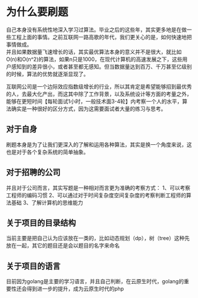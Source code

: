 # 为什么要刷题
自己本身没有系统性地深入学习过算法。毕业之后的这些年，其实更多地是在做一些工程上面的事情。之前互联网一路高歌的年代，我们更关心的是，如何快速地把事情做成。  
并且如果数据量飞速增长的话，其实最优算法本身的意义并不是很大，就比如O(n)和O(n^2)的算法，如果n只是1000，在现代计算机的高速发展之下，这些用户感知到的差异很小，或者甚至都无感知。但当数据量达到百万、千万甚至亿级别的时候，算法的优势就逐渐显现了。

互联网公司是一个边际效应指数级增长的行业，所以其肯定是希望能够招到最优秀的人，去最大化产出，而这其中除了工作背景，以及系统设计等方面的考量之外，能够在更短时间【每轮面试1小时，一般技术面3-4轮】内考察一个人的水平，算法确实是一种很好的区分方式，因为这需要面试者大量的练习与思考。

## 对于自身
刷题本身是为了让我们更深入的了解和运用各种算法，其实是换一个角度来说，这也是对于各个复杂系统的简单抽象。

## 对于招聘的公司
并且对于公司而言，其实写题是一种相对而言更为准确的考察方式：
1、可以考察工程师的编码习惯
2、可以通过对于时间复杂度空间复杂度的考察判断工程师的算法基础
3、了解计算机的思维能力

## 关于项目的目录结构
当前主要是把自己认为应该放在一类的，比如动态规划（dp），树（tree）这种先放在一起，其它的题目还是会以题目的名字来命名

## 关于项目的语言
目前因为golang是主要的学习语言，并且自己判断，在云原生时代，golang的重要性还会得到进一步的提升，成为云原生时代的php